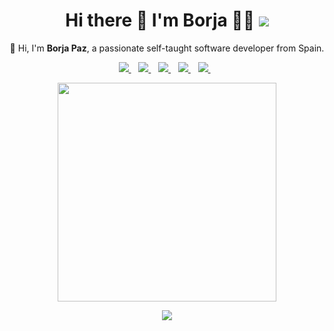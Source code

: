 <h1 align='center'>
  Hi there 👋 I'm Borja 👨‍💻 <a href="#"><img src="https://badges.pufler.dev/visits/borjapazr/borjapazr"></a>
</h1>

<p align='center'>
  📢 Hi, I'm <b>Borja Paz</b>, a passionate self-taught software developer from Spain.
</p>

<p align='center'>
  <a href="mailto:borjapazr@gmail.com">
    <img src="https://img.shields.io/badge/Gmail-D14836?style=for-the-badge&logo=gmail&logoColor=white&link=mailto:borjapazr@gmail.com" />        
  </a>&nbsp;&nbsp;
  <a href="https://stackoverflow.com/users/6112286/mr-mars?tab=profile">
    <img src="https://img.shields.io/badge/Stack_Overflow-FE7A16?style=for-the-badge&logo=stack-overflow&logoColor=white&link=https://stackoverflow.com/users/6112286/mr-mars?tab=profile" />        
  </a>&nbsp;&nbsp;
  <a href="https://discord.gg/FR9R8dH">
    <img src="https://img.shields.io/badge/Discord-7289DA?style=for-the-badge&logo=discord&logoColor=white&link=https://discord.gg/FR9R8dH" />        
  </a>&nbsp;&nbsp;
  <a href="https://twitter.com/borjapazr">
    <img src="https://img.shields.io/badge/Twitter-1DA1F2?style=for-the-badge&logo=twitter&logoColor=white&link=https://twitter.com/borjapazr" />        
  </a>&nbsp;&nbsp;
  <a href="https://www.linkedin.com/in/borjapazr">
    <img src="https://img.shields.io/badge/LinkedIn-0077B5?style=for-the-badge&logo=linkedin&logoColor=white&link=https://www.linkedin.com/in/borjapazr" />
  </a>&nbsp;&nbsp;
</p>

<p align='center'>
  <a href="#"><img src="https://github-readme-stats.vercel.app/api?username=borjapazr&show_icons=true&theme=onedark&count_private=true&include_all_commits=true" width="350"></a>
</p>

<p align='center'>
  <a href="https://github.com/borjapazr/borjapazr/issues">
    <img src="https://img.shields.io/badge/Ask%20me-anything-1abc9c.svg?style=for-the-badge&link=https://github.com/borjapazr/borjapazr/issues">
  </a>
</p>

